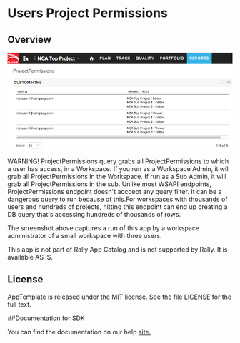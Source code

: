 Users Project Permissions
=========================

## Overview
![](pic.png)

WARNING!
ProjectPermissions query grabs all ProjectPermissions to which a user has access, in a Workspace.
If you run as a Workspace Admin, it will grab all ProjectPermissions in the Workspace. If run as a Sub Admin, it will grab all ProjectPermissions in the sub.
Unlike most WSAPI endpoints, ProjectPermissions endpoint doesn't acccept any query filter.
It can be a dangerous query to run because of this.For workspaces with thousands of users and hundreds of projects, hitting this endpoint can end up creating a DB query that's accessing hundreds of thousands of rows.

The screenshot above captures a run of this app by a workspace administrator of a small workspace with three users.

This app is not part of Rally App Catalog and is not supported by Rally. It is available AS IS.

## License

AppTemplate is released under the MIT license.  See the file [LICENSE](./LICENSE) for the full text.

##Documentation for SDK

You can find the documentation on our help [site.](https://help.rallydev.com/apps/2.0/doc/)
